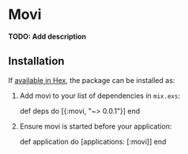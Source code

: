 # Movi

**TODO: Add description**

## Installation

If [available in Hex](https://hex.pm/docs/publish), the package can be installed as:

  1. Add movi to your list of dependencies in `mix.exs`:

        def deps do
          [{:movi, "~> 0.0.1"}]
        end

  2. Ensure movi is started before your application:

        def application do
          [applications: [:movi]]
        end

